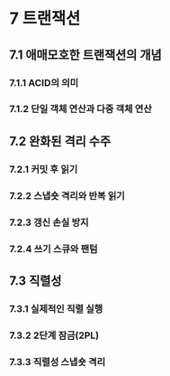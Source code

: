 # 7 트랜잭션

## 7.1 애매모호한 트랜잭션의 개념

### 7.1.1 ACID의 의미

### 7.1.2 단일 객체 연산과 다중 객체 연산

## 7.2 완화된 격리 수주

### 7.2.1 커밋 후 읽기

### 7.2.2 스냅숏 격리와 반복 읽기

### 7.2.3 갱신 손실 방지

### 7.2.4 쓰기 스큐와 팬텀

## 7.3 직렬성

### 7.3.1 실제적인 직렬 실행

### 7.3.2 2단계 잠금(2PL)

### 7.3.3 직렬성 스냅숏 격리
